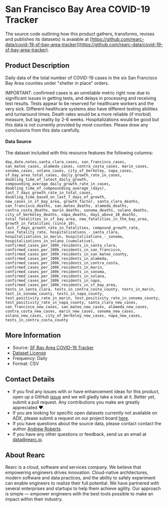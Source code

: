# San Francisco Bay Area COVID-19 Tracker

The source code outlining how this product gathers, transforms, revises and publishes its datasets) is avaiable at [https://github.com/rearc-data/covid-19-sf-bay-area-tracker](https://github.com/rearc-data/covid-19-sf-bay-area-tracker).

## Product Description
Daily data of the total number of COVID-19 cases in the six San Francisco Bay Area counties under "shelter in place" orders.

IMPORTANT: confirmed cases is an unreliable metric right now due to significant issues in getting tests, and delays in processing and receiving test results. Tests appear to be reserved for healthcare workers and the very sick. Different healthcare systems also have different testing abilities and turnaround times. Death rates would be a more reliable (if morbid) measure, but lag reality by 2-6 weeks. Hospitalizations would be good but this data is not currently provided by most counties. Please draw any conclusions from this data carefully.

#### Data Source
The dataset included with this resource features the following columns:

`day,date,notes,santa_clara_cases, san_francisco_cases, san_mateo_cases, alameda_cases, contra_costa_cases, marin_cases, sonoma_cases, solano_cases, city_of_berkeley, napa_cases, sf_bay_area_total_cases, daily_growth_rate_in_cases, doubling_time_of_latest_daily_growth, compounding_average_daily_growth_rate_in_cases, doubling_time_of_compoounding_average_(days), last_7_days_growth_rate_in_total_cases, doubling_time_based_on_last_7_days_of_growth, new_cases_in_sf_bay_area, growth_factor, santa_clara_deaths, san_francisco_deaths, san_mateo_deaths, alameda_deaths, contra_costa_deaths, marin_deaths, sonoma_deaths, solano_deaths, city_of_berkeley_deaths, napa_deaths, days_above_10_deaths, total_fatalities_in_sf_bay_area, new_fatalities_in_the_bay_area, growth_in_fatalities_(since_10), last_7_days_growth_rate_in_fatalities, compound_growth_rate, case_fatality_rate, hospitalizations_-_santa_clara, hospitalizations_in_marin, hospitalizations_-_sonoma, hospitalizations_in_solano_(cumulative), confirmed_cases_per_100k_residents_in_santa_clara, confirmed_cases_per_100k_residents_in_san_francisco, confirmed_cases_per_100k_residents_in_san_mateo_county, confirmed_cases_per_100k_residents_in_alameda, confirmed_cases_per_100k_residents_in_contra_costa, confirmed_cases_per_100k_residents_in_marin, confirmed_cases_per_100k_residents_in_sonoma, confirmed_cases_per_100k_residents_in_solana, confirmed_cases_per_100k_residents_in_napa, confirmed_cases_per_100k_residents_in_sf_bay_area, tests_in_santa_clara, tests_in_contra_costa_county, tests_in_marin, test_in_sonoma_county, tests_in_napa_county, test_positivity_rate_in_marin, test_positivity_rate_in_sonoma_county, test_positivity_rate_in_napa_county, santa_clara_new_cases, san_francisco_new_cases, san_mateo_new_cases, alameda_new_cases, contra_costa_new_cases, marin_new_cases, sonoma_new_cases, solano_new_cases, city_of_berkeley_new_cases, napa_new_cases, tests_in_contra_costa_county`

## More Information
- Source: [SF Bay Area COVID-19 Tracker](https://docs.google.com/spreadsheets/d/1l0xahMRiLlom-7R1bHh1nWWU4DdOafShL3-8scceC3o/edit?pli=1#gid=1354523822)         
- [Dataset License](https://docs.google.com/spreadsheets/d/1l0xahMRiLlom-7R1bHh1nWWU4DdOafShL3-8scceC3o/edit?pli=1#gid=1354523822)  
- Frequency: Daily
- Format: CSV

## Contact Details
- If you find any issues with or have enhancement ideas for this product, open up a GitHub [issue](https://github.com/rearc-data/covid-19-sf-bay-area-tracker/issues) and we will gladly take a look at it. Better yet, submit a pull request. Any contributions you make are greatly appreciated :heart:.
- If you are looking for specific open datasets currently not available on ADX, please submit a request on our project board [here](https://github.com/rearc-data/covid-datasets-aws-data-exchange/projects/1).
- If you have questions about the source data, please contact contact the author [Andrew Roberts](https://twitter.com/andrew_roberts/).
- If you have any other questions or feedback, send us an email at data@rearc.io.

## About Rearc
Rearc is a cloud, software and services company. We believe that empowering engineers drives innovation. Cloud-native architectures, modern software and data practices, and the ability to safely experiment can enable engineers to realize their full potential. We have partnered with several enterprises and startups to help them achieve agility. Our approach is simple — empower engineers with the best tools possible to make an impact within their industry.